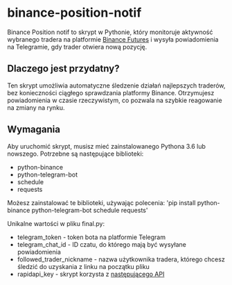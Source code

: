# binance-position-notif

Binance Position notif to skrypt w Pythonie, który monitoruje aktywność wybranego tradera na platformie [Binance Futures](https://www.binance.com/en/futures-activity/leaderboard/futures) i wysyła powiadomienia na Telegramie, gdy trader otwiera nową pozycję.

## Dlaczego jest przydatny?

Ten skrypt umożliwia automatyczne śledzenie działań najlepszych traderów, bez konieczności ciągłego sprawdzania platformy Binance. Otrzymujesz powiadomienia w czasie rzeczywistym, co pozwala na szybkie reagowanie na zmiany na rynku.

## Wymagania

Aby uruchomić skrypt, musisz mieć zainstalowanego Pythona 3.6 lub nowszego. Potrzebne są następujące biblioteki:

- python-binance
- python-telegram-bot
- schedule
- requests

Możesz zainstalować te biblioteki, używając polecenia:
'pip install python-binance python-telegram-bot schedule requests'

Unikalne wartości w pliku final.py:
   - telegram_token - token bota na platformie Telegram
   - telegram_chat_id - ID czatu, do którego mają być wysyłane powiadomienia
   - followed_trader_nickname - nazwa użytkownika tradera, którego chcesz śledzić do uzyskania z linku na początku pliku
   - rapidapi_key - skrypt korzysta z [następującego API](https://rapidapi.com/DevNullZero/api/binance-futures-leaderboard1)

